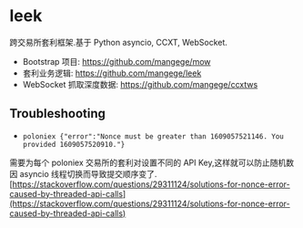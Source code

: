 # leek
跨交易所套利框架.基于 Python asyncio, CCXT, WebSocket.

* Bootstrap 项目: https://github.com/mangege/mow
* 套利业务逻辑: https://github.com/mangege/leek
* WebSocket 抓取深度数据: https://github.com/mangege/ccxtws

## Troubleshooting

* `poloniex {"error":"Nonce must be greater than 1609057521146. You provided 1609057520910."}`

需要为每个 poloniex 交易所的套利对设置不同的 API Key,这样就可以防止随机数因 asyncio 线程切换而导致提交顺序变了.  
[https://stackoverflow.com/questions/29311124/solutions-for-nonce-error-caused-by-threaded-api-calls](https://stackoverflow.com/questions/29311124/solutions-for-nonce-error-caused-by-threaded-api-calls)
